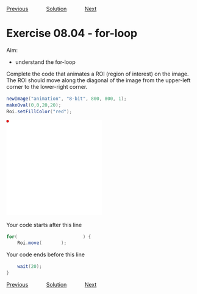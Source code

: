 [Previous](./ex08-03.md) &nbsp;&nbsp;&nbsp;&nbsp;&nbsp;&nbsp;&nbsp;&nbsp;&nbsp;&nbsp;     [Solution](../ans/ans08-04.md) &nbsp;&nbsp;&nbsp;&nbsp;&nbsp;&nbsp;&nbsp;&nbsp;&nbsp;&nbsp; [Next](./ex09-01.md)
# Exercise 08.04 - for-loop 

Aim: 
- understand the for-loop

Complete the code that animates a ROI (region of interest) on the image. 
The ROI should move along the diagonal of the image from the upper-left corner 
to the lower-right corner. 

```java
newImage("animation", "8-bit", 800, 800, 1);
makeOval(0,0,20,20);
Roi.setFillColor("red");
```
<a href="image_1619609069969.png"><img src="image_1619609069969.png" width="250" alt="animation"/></a>

Your code starts after this line 
```java
for(                        ) {
	Roi.move(       );
```
Your code ends before this line 
```java
	wait(20);
}
```
[Previous](./ex08-03.md) &nbsp;&nbsp;&nbsp;&nbsp;&nbsp;&nbsp;&nbsp;&nbsp;&nbsp;&nbsp;     [Solution](../ans/ans08-04.md) &nbsp;&nbsp;&nbsp;&nbsp;&nbsp;&nbsp;&nbsp;&nbsp;&nbsp;&nbsp; [Next](./ex09-01.md)
